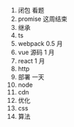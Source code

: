 1. 闭包 看题
2. promise 这周结束
3. 继承
4. ts
5. webpack 0.5 月
6. vue 源码 1 月
7. react 1 月
8. http
9. 部署 一天
10. node
11. cdn
12. 优化
13. css
14. 算法
